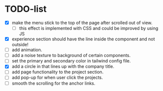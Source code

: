 # TODO-list

- [x] make the menu stick to the top of the page after scrolled out of view.
  - [ ] this effect is implemented with CSS and could be improved by using JS
- [x] experience section should have the line inside the component and not outside!
- [ ] add animation.
- [ ] add a noise texture to background of certain components.
- [ ] set the primary and secondary color in tailwind config file.
- [x] add a circle in that lines up with the company title.
- [ ] add page functionality to the project section.
- [ ] add pop-up for when user click the projects.
- [ ] smooth the scrolling for the anchor links.

